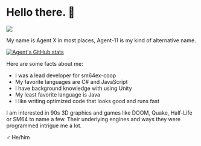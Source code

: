# Hello there. 👋
![](https://c.tenor.com/WuOwfnsLcfYAAAAC/star-wars-obi-wan-kenobi.gif)

My name is Agent X in most places, Agent-11 is my kind of alternative name.

[![Agent's GitHub stats](https://github-readme-stats.vercel.app/api?username=AgentXLP)](https://github.com/anuraghazra/github-readme-stats)

Here are some facts about me:

- I was a lead developer for sm64ex-coop
- My favorite languages are C# and JavaScript
- I have background knowledge with using Unity
- My least favorite language is Java
- I like writing optimized code that looks good and runs fast

I am interested in 90s 3D graphics and games like DOOM, Quake, Half-Life or SM64 to name a few. Their underlying engines and ways they were programmed intrigue me a lot.

♂ He/him

